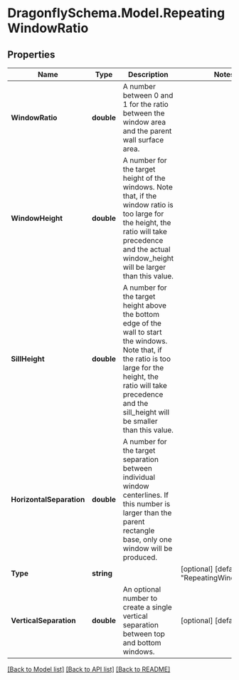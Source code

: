 
# DragonflySchema.Model.RepeatingWindowRatio

## Properties

Name | Type | Description | Notes
------------ | ------------- | ------------- | -------------
**WindowRatio** | **double** | A number between 0 and 1 for the ratio between the window area and the parent wall surface area. | 
**WindowHeight** | **double** | A number for the target height of the windows. Note that, if the window ratio is too large for the height, the ratio will take precedence and the actual window_height will be larger than this value. | 
**SillHeight** | **double** | A number for the target height above the bottom edge of the wall to start the windows. Note that, if the ratio is too large for the height, the ratio will take precedence and the sill_height will be smaller than this value. | 
**HorizontalSeparation** | **double** | A number for the target separation between individual window centerlines.  If this number is larger than the parent rectangle base, only one window will be produced. | 
**Type** | **string** |  | [optional] [default to "RepeatingWindowRatio"]
**VerticalSeparation** | **double** | An optional number to create a single vertical separation between top and bottom windows. | [optional] [default to 0M]

[[Back to Model list]](../README.md#documentation-for-models)
[[Back to API list]](../README.md#documentation-for-api-endpoints)
[[Back to README]](../README.md)

